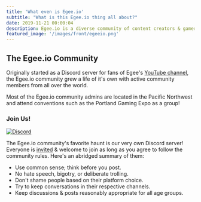 ```yaml
---
title: 'What even is Egee.io'
subtitle: "What is this Egee.io thing all about?"
date: 2019-11-21 00:00:04
description: Egee.io is a diverse community of content creators & gamers. We host in-game events and attend cons. You know, groovy stuff like that.
featured_image: '/images/front/egeeio.png'
---
```


## The Egee.io Community

Originally started as a Discord server for fans of Egee's [YouTube channel](https://www.youtube.com/c/egeeplays), the Egee.io community grew a life of it's own with active community members from all over the world.

Most of the Egee.io community admins are located in the Pacific Northwest and attend conventions such as the Portland Gaming Expo as a group!

### Join Us!

[![Discord](https://discordapp.com/api/guilds/183740337976508416/widget.png?style=shield)](https://discord.gg/EMbcgR8)

The Egee.io community's favorite haunt is our very own Discord server! Everyone is [invited](https://discord.gg/EMbcgR8) & welcome to join as long as you agree to follow the community rules. Here's an abridged summary of them:

- Use common sense; think before you post.
- No hate speech, bigotry, or deliberate trolling.
- Don't shame people based on their platform choice.
- Try to keep conversations in their respective channels.
- Keep discussions & posts reasonably appropriate for all age groups.
